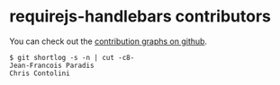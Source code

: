 # requirejs-handlebars contributors

You can check out the [contribution graphs on github](https://github.com/jfparadis/requirejs-handlebars/contributors).

```
$ git shortlog -s -n | cut -c8-
Jean-Francois Paradis
Chris Contolini
```
